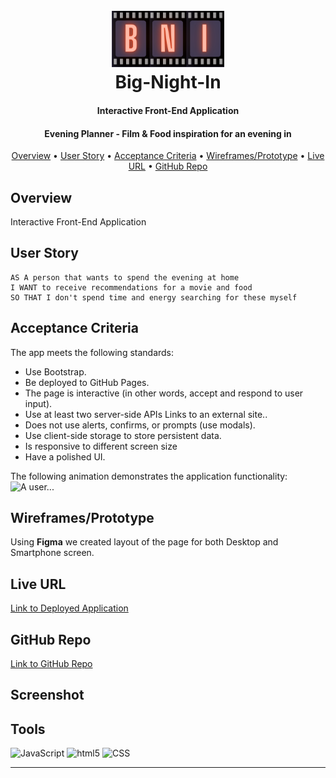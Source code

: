 <h1 align="center"> 
    <br>
  <a><img src="https://github.com/RGBrain/Big-Night-In/blob/main/assets/images/logo-cropped.png?raw=true" alt="App Logo" width="180"></a>
  <br>Big-Night-In</h1>
  <strong><h4 align="center">Interactive Front-End Application</h4></strong>
<h4 align="center">Evening Planner - Film &amp; Food inspiration for an evening in</h4>


<p align="center">
  <a href="#Overview">Overview</a> •
  <a href="#User-Story">User Story</a> •
  <a href="#Acceptance-Criteria">Acceptance Criteria</a> •
  <a href="#Wireframes/Prototype">Wireframes/Prototype</a> •
  <a href="#Live URL">Live URL</a> •
  <a href="#GitHub Repo">GitHub Repo</a>
</p>

## Overview
Interactive Front-End Application



## User Story
```
AS A person that wants to spend the evening at home
I WANT to receive recommendations for a movie and food
SO THAT I don't spend time and energy searching for these myself
```

## Acceptance Criteria
The app meets the following standards:
* Use Bootstrap.
* Be deployed to GitHub Pages.
* The page is interactive (in other words, accept and respond to user input).
* Use at least two server-side APIs Links to an external site..
* Does not use alerts, confirms, or prompts (use modals).
* Use client-side storage to store persistent data.
* Is responsive to different screen size
* Have a polished UI.


The following animation demonstrates the application functionality:
![A user...]()


## Wireframes/Prototype
Using **Figma** we created layout of the page for both Desktop and Smartphone screen. 



## Live URL
[Link to Deployed Application](https://rgbrain.github.io/Big-Night-In/)


## GitHub Repo
[Link to GitHub Repo](https://github.com/RGBrain/Big-Night-In.git)


## Screenshot


## Tools
<p>
  <img alt="JavaScript" src="https://img.shields.io/badge/-JavaScript-F7DF1E?style=flat-square&logo=javascript&logoColor=black" />
  <img alt="html5" src="https://img.shields.io/badge/-HTML5-E34F26?style=flat-square&logo=html5&logoColor=white" />
  <img alt="CSS" src="https://img.shields.io/badge/-CSS-CC6699?style=flat-square&logo=css&logoColor=white" />
</p>


---